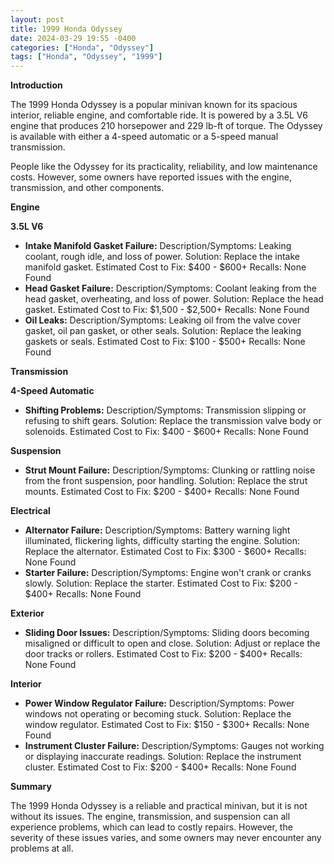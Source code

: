 ```yaml
---
layout: post
title: 1999 Honda Odyssey
date: 2024-03-29 19:55 -0400
categories: ["Honda", "Odyssey"]
tags: ["Honda", "Odyssey", "1999"]
---
```

**Introduction**

The 1999 Honda Odyssey is a popular minivan known for its spacious interior, reliable engine, and comfortable ride. It is powered by a 3.5L V6 engine that produces 210 horsepower and 229 lb-ft of torque. The Odyssey is available with either a 4-speed automatic or a 5-speed manual transmission.

People like the Odyssey for its practicality, reliability, and low maintenance costs. However, some owners have reported issues with the engine, transmission, and other components.

**Engine**

**3.5L V6**
* **Intake Manifold Gasket Failure:** Description/Symptoms: Leaking coolant, rough idle, and loss of power. Solution: Replace the intake manifold gasket. Estimated Cost to Fix: $400 - $600+ Recalls: None Found
* **Head Gasket Failure:** Description/Symptoms: Coolant leaking from the head gasket, overheating, and loss of power. Solution: Replace the head gasket. Estimated Cost to Fix: $1,500 - $2,500+ Recalls: None Found
* **Oil Leaks:** Description/Symptoms: Leaking oil from the valve cover gasket, oil pan gasket, or other seals. Solution: Replace the leaking gaskets or seals. Estimated Cost to Fix: $100 - $500+ Recalls: None Found

**Transmission**

**4-Speed Automatic**
* **Shifting Problems:** Description/Symptoms: Transmission slipping or refusing to shift gears. Solution: Replace the transmission valve body or solenoids. Estimated Cost to Fix: $400 - $600+ Recalls: None Found

**Suspension**

* **Strut Mount Failure:** Description/Symptoms: Clunking or rattling noise from the front suspension, poor handling. Solution: Replace the strut mounts. Estimated Cost to Fix: $200 - $400+ Recalls: None Found

**Electrical**

* **Alternator Failure:** Description/Symptoms: Battery warning light illuminated, flickering lights, difficulty starting the engine. Solution: Replace the alternator. Estimated Cost to Fix: $300 - $600+ Recalls: None Found
* **Starter Failure:** Description/Symptoms: Engine won't crank or cranks slowly. Solution: Replace the starter. Estimated Cost to Fix: $200 - $400+ Recalls: None Found

**Exterior**

* **Sliding Door Issues:** Description/Symptoms: Sliding doors becoming misaligned or difficult to open and close. Solution: Adjust or replace the door tracks or rollers. Estimated Cost to Fix: $200 - $400+ Recalls: None Found

**Interior**

* **Power Window Regulator Failure:** Description/Symptoms: Power windows not operating or becoming stuck. Solution: Replace the window regulator. Estimated Cost to Fix: $150 - $300+ Recalls: None Found
* **Instrument Cluster Failure:** Description/Symptoms: Gauges not working or displaying inaccurate readings. Solution: Replace the instrument cluster. Estimated Cost to Fix: $200 - $400+ Recalls: None Found

**Summary**

The 1999 Honda Odyssey is a reliable and practical minivan, but it is not without its issues. The engine, transmission, and suspension can all experience problems, which can lead to costly repairs. However, the severity of these issues varies, and some owners may never encounter any problems at all.
